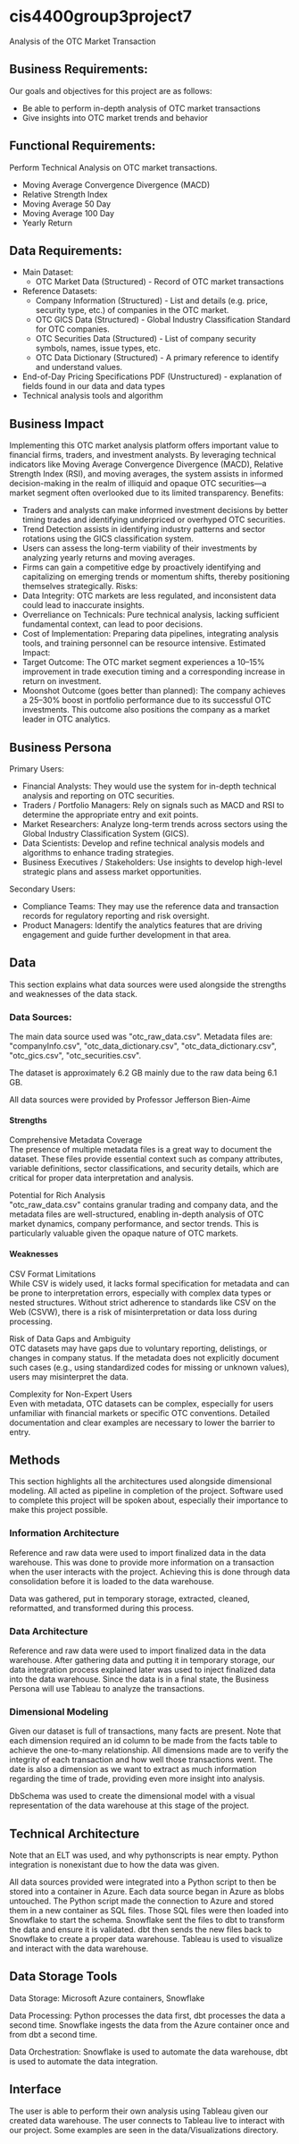 # cis4400group3project7
Analysis of the OTC Market Transaction

## Business Requirements:
Our goals and objectives for this project are as follows:
- Be able to perform in-depth analysis of OTC market transactions
- Give insights into OTC market trends and behavior

## Functional Requirements:
Perform Technical Analysis on OTC market transactions.
- Moving Average Convergence Divergence (MACD)
- Relative Strength Index
- Moving Average 50 Day
- Moving Average 100 Day
- Yearly Return

## Data Requirements:
- Main Dataset:
  - OTC Market Data (Structured) - Record of OTC market transactions
- Reference Datasets:
  - Company Information (Structured) - List and details (e.g. price, security type, etc.) of companies in the OTC market.
  - OTC GICS Data (Structured) - Global Industry Classification Standard for OTC companies.
  - OTC Securities Data (Structured) - List of company security symbols, names, issue types, etc.
  - OTC Data Dictionary (Structured) - A primary reference to identify and understand values.
- End-of-Day Pricing Specifications PDF (Unstructured) - explanation of fields found in our data and data types
- Technical analysis tools and algorithm

## Business Impact

Implementing this OTC market analysis platform offers important value to financial firms, traders, and investment analysts. By leveraging technical indicators like Moving Average Convergence Divergence (MACD), Relative Strength Index (RSI), and moving averages, the system assists in informed decision-making in the realm of illiquid and opaque OTC securities—a market segment often overlooked due to its limited transparency.
Benefits:
*	Traders and analysts can make informed investment decisions by better timing trades and identifying underpriced or overhyped OTC securities.
*	Trend Detection assists in identifying industry patterns and sector rotations using the GICS classification system.
*	Users can assess the long-term viability of their investments by analyzing yearly returns and moving averages.
*	Firms can gain a competitive edge by proactively identifying and capitalizing on emerging trends or momentum shifts, thereby positioning themselves strategically.
Risks:
*	Data Integrity: OTC markets are less regulated, and inconsistent data could lead to inaccurate insights.
*	Overreliance on Technicals: Pure technical analysis, lacking sufficient fundamental context, can lead to poor decisions.
*	Cost of Implementation: Preparing data pipelines, integrating analysis tools, and training personnel can be resource intensive.
Estimated Impact:
*	Target Outcome: The OTC market segment experiences a 10–15% improvement in trade execution timing and a corresponding increase in return on investment.
*	Moonshot Outcome (goes better than planned): The company achieves a 25–30% boost in portfolio performance due to its successful OTC investments. This outcome also positions the company as a market leader in OTC analytics.


## Business Persona

Primary Users:
* Financial Analysts: They would use the system for in-depth technical analysis and reporting on OTC securities.
*	Traders / Portfolio Managers: Rely on signals such as MACD and RSI to determine the appropriate entry and exit points.
*	Market Researchers: Analyze long-term trends across sectors using the Global Industry Classification System (GICS).
*	Data Scientists: Develop and refine technical analysis models and algorithms to enhance trading strategies.
*	Business Executives / Stakeholders: Use insights to develop high-level strategic plans and assess market opportunities.

Secondary Users:
*	Compliance Teams: They may use the reference data and transaction records for regulatory reporting and risk oversight.
*	Product Managers: Identify the analytics features that are driving engagement and guide further development in that area.

## Data

This section explains what data sources were used alongside the strengths and weaknesses of the data stack.

### Data Sources:

The main data source used was "otc_raw_data.csv". Metadata files are: "companyInfo.csv", "otc_data_dictionary.csv", "otc_data_dictionary.csv", "otc_gics.csv", "otc_securities.csv". 

The dataset is approximately 6.2 GB mainly due to the raw data being 6.1 GB. 

All data sources were provided by Professor Jefferson Bien-Aime

#### Strengths

Comprehensive Metadata Coverage<br>
The presence of multiple metadata files is a great way to document the dataset. These files provide essential context such as company attributes, variable definitions, sector classifications, and security details, which are critical for proper data interpretation and analysis.

Potential for Rich Analysis<br>
"otc_raw_data.csv" contains granular trading and company data, and the metadata files are well-structured, enabling in-depth analysis of OTC market dynamics, company performance, and sector trends. This is particularly valuable given the opaque nature of OTC markets.

#### Weaknesses

CSV Format Limitations<br>
While CSV is widely used, it lacks formal specification for metadata and can be prone to interpretation errors, especially with complex data types or nested structures. Without strict adherence to standards like CSV on the Web (CSVW), there is a risk of misinterpretation or data loss during processing.

Risk of Data Gaps and Ambiguity<br>
OTC datasets may have gaps due to voluntary reporting, delistings, or changes in company status. If the metadata does not explicitly document such cases (e.g., using standardized codes for missing or unknown values), users may misinterpret the data.

Complexity for Non-Expert Users<br>
Even with metadata, OTC datasets can be complex, especially for users unfamiliar with financial markets or specific OTC conventions. Detailed documentation and clear examples are necessary to lower the barrier to entry.

## Methods

This section highlights all the architectures used alongside dimensional modeling. All acted as pipeline in completion of the project. Software used to complete this project will be spoken about, especially their importance to make this project possible.

### Information Architecture

Reference and raw data were used to import finalized data in the data warehouse. This was done to provide more information on a transaction when the user interacts with the project. Achieving this is done through data consolidation before it is loaded to the data warehouse.

Data was gathered, put in temporary storage, extracted, cleaned, reformatted, and transformed during this process.

### Data Architecture

Reference and raw data were used to import finalized data in the data warehouse. After gathering data and putting it in temporary storage, our data integration process explained later was used to inject finalized data into the data warehouse. Since the data is in a final state, the Business Persona will use Tableau to analyze the transactions.

### Dimensional Modeling

Given our dataset is full of transactions, many facts are present. Note that each dimension required an id column to be made from the facts table to achieve the one-to-many relationship. All dimensions made are to verify the integrity of each transaction and how well those transactions went. The date is also a dimension as we want to extract as much information regarding the time of trade, providing even more insight into analysis.

DbSchema was used to create the dimensional model with a visual representation of the data warehouse at this stage of the project.

## Technical Architecture

Note that an ELT was used, and why pythonscripts is near empty. Python integration is nonexistant due to how the data was given.

All data sources provided were integrated into a Python script to then be stored into a container in Azure. Each data source began in Azure as blobs untouched. The Python script made the connection to Azure and stored them in a new container as SQL files. Those SQL files were then loaded into Snowflake to start the schema. Snowflake sent the files to dbt to transform the data and ensure it is validated. dbt then sends the new files back to Snowflake to create a proper data warehouse. Tableau is used to visualize and interact with the data warehouse.


## Data Storage Tools

Data Storage: Microsoft Azure containers, Snowflake
 
Data Processing: Python processes the data first, dbt processes the data a second time. Snowflake ingests the data from the Azure container once and from dbt a second time.
 
Data Orchestration: Snowflake is used to automate the data warehouse, dbt is used to automate the data integration.

## Interface

The user is able to perform their own analysis using Tableau given our created data warehouse. The user connects to Tableau live to interact with our project. Some examples are seen in the data/Visualizations directory.
